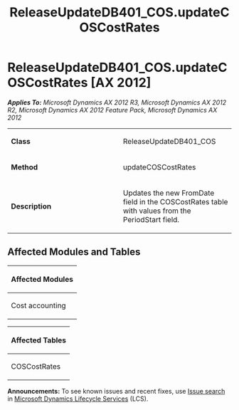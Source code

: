 ﻿---
title: ReleaseUpdateDB401_COS.updateCOSCostRates
TOCTitle: ReleaseUpdateDB401_COS.updateCOSCostRates
ms:assetid: 0675ba12-012a-f28f-902a-3cc8cfa23964
ms:mtpsurl: https://msdn.microsoft.com/en-us/library/JJ684732(v=AX.60)
ms:contentKeyID: 49706429
ms.date: 05/18/2015
mtps_version: v=AX.60
---

# ReleaseUpdateDB401\_COS.updateCOSCostRates [AX 2012]


_**Applies To:** Microsoft Dynamics AX 2012 R3, Microsoft Dynamics AX 2012 R2, Microsoft Dynamics AX 2012 Feature Pack, Microsoft Dynamics AX 2012_

<table>
<colgroup>
<col style="width: 50%" />
<col style="width: 50%" />
</colgroup>
<tbody>
<tr class="odd">
<td><p><strong>Class</strong></p></td>
<td><p>ReleaseUpdateDB401_COS</p></td>
</tr>
<tr class="even">
<td><p><strong>Method</strong></p></td>
<td><p>updateCOSCostRates</p></td>
</tr>
<tr class="odd">
<td><p><strong>Description</strong></p></td>
<td><p>Updates the new FromDate field in the COSCostRates table with values from the PeriodStart field.</p></td>
</tr>
</tbody>
</table>


## Affected Modules and Tables

<table>
<colgroup>
<col style="width: 100%" />
</colgroup>
<thead>
<tr class="header">
<th><p>Affected Modules</p></th>
</tr>
</thead>
<tbody>
<tr class="odd">
<td><p>Cost accounting</p></td>
</tr>
</tbody>
</table>


<table>
<colgroup>
<col style="width: 100%" />
</colgroup>
<thead>
<tr class="header">
<th><p>Affected Tables</p></th>
</tr>
</thead>
<tbody>
<tr class="odd">
<td><p>COSCostRates</p></td>
</tr>
</tbody>
</table>

  
**Announcements:** To see known issues and recent fixes, use [Issue search](http://go.microsoft.com/fwlink/?linkid=389258) in [Microsoft Dynamics Lifecycle Services](http://go.microsoft.com/fwlink/?linkid=306505) (LCS).

